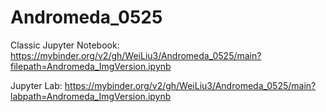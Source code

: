 # Andromeda_0525

Classic Jupyter Notebook: https://mybinder.org/v2/gh/WeiLiu3/Andromeda_0525/main?filepath=Andromeda_ImgVersion.ipynb

Jupyter Lab: https://mybinder.org/v2/gh/WeiLiu3/Andromeda_0525/main?labpath=Andromeda_ImgVersion.ipynb
